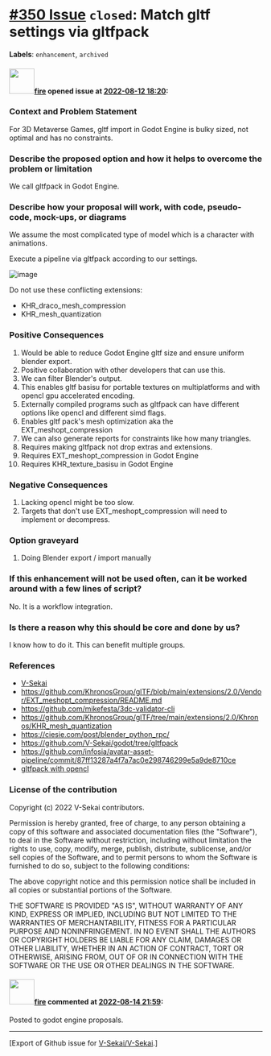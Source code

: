 # [\#350 Issue](https://github.com/V-Sekai/V-Sekai/issues/350) `closed`: Match gltf settings via gltfpack
**Labels**: `enhancement`, `archived`


#### <img src="https://avatars.githubusercontent.com/u/32321?u=c2e06a3d2b49a467aa907e54aa259516440267cc&v=4" width="50">[fire](https://github.com/fire) opened issue at [2022-08-12 18:20](https://github.com/V-Sekai/V-Sekai/issues/350):

### Context and Problem Statement

For 3D Metaverse Games, gltf import in Godot Engine is bulky sized, not optimal and has no constraints.

### Describe the proposed option and how it helps to overcome the problem or limitation

We call gltfpack in Godot Engine.


### Describe how your proposal will work, with code, pseudo-code, mock-ups, or diagrams

We assume the most complicated type of model which is a character with animations.

Execute a pipeline via gltfpack according to our settings.

![image](https://user-images.githubusercontent.com/32321/184555337-4db402e2-0b01-4609-8407-a3356e4f4d3c.png)

Do not use these conflicting extensions:

* KHR_draco_mesh_compression
* KHR_mesh_quantization

### Positive Consequences

1. Would be able to reduce Godot Engine gltf size and ensure uniform blender export.
1. Positive collaboration with other developers that can use this.
1. We can filter Blender's output.
2. This enables gltf basisu for portable textures on multiplatforms and with opencl gpu accelerated encoding.
3. Externally compiled programs such as gltfpack can have different options like opencl and different simd flags.
1. Enables gltf pack's mesh optimization aka the EXT_meshopt_compression 
1. We can also generate reports for constraints like how many triangles.
2. Requires making gltfpack not drop extras and extensions.
1. Requires EXT_meshopt_compression in Godot Engine
1. Requires KHR_texture_basisu in Godot Engine

### Negative Consequences

1. Lacking opencl might be too slow.
4. Targets that don't use EXT_meshopt_compression will need to implement or decompress.

### Option graveyard

1. Doing Blender export / import manually

### If this enhancement will not be used often, can it be worked around with a few lines of script?

No. It is a workflow integration.

### Is there a reason why this should be core and done by us?

I know how to do it. This can benefit multiple groups.

### References

- [V-Sekai](https://v-sekai.org/)
- https://github.com/KhronosGroup/glTF/blob/main/extensions/2.0/Vendor/EXT_meshopt_compression/README.md
- https://github.com/mikefesta/3dc-validator-cli
- https://github.com/KhronosGroup/glTF/tree/main/extensions/2.0/Khronos/KHR_mesh_quantization
- https://ciesie.com/post/blender_python_rpc/
- https://github.com/V-Sekai/godot/tree/gltfpack
- https://github.com/infosia/avatar-asset-pipeline/commit/87ff13287a4f7a7ac0e298746299e5a9de8710ce
- [gltfpack with opencl](https://gist.github.com/fire/d6c3add6179cff994cb73625a1d29d8e)

### License of the contribution

Copyright (c) 2022 V-Sekai contributors.

Permission is hereby granted, free of charge, to any person obtaining a copy of this software and associated documentation files (the "Software"), to deal in the Software without restriction, including without limitation the rights to use, copy, modify, merge, publish, distribute, sublicense, and/or sell copies of the Software, and to permit persons to whom the Software is furnished to do so, subject to the following conditions:

The above copyright notice and this permission notice shall be included in all copies or substantial portions of the Software.

THE SOFTWARE IS PROVIDED "AS IS", WITHOUT WARRANTY OF ANY KIND, EXPRESS OR IMPLIED, INCLUDING BUT NOT LIMITED TO THE WARRANTIES OF MERCHANTABILITY, FITNESS FOR A PARTICULAR PURPOSE AND NONINFRINGEMENT. IN NO EVENT SHALL THE AUTHORS OR COPYRIGHT HOLDERS BE LIABLE FOR ANY CLAIM, DAMAGES OR OTHER LIABILITY, WHETHER IN AN ACTION OF CONTRACT, TORT OR OTHERWISE, ARISING FROM, OUT OF OR IN CONNECTION WITH THE SOFTWARE OR THE USE OR OTHER DEALINGS IN THE SOFTWARE.


#### <img src="https://avatars.githubusercontent.com/u/32321?u=c2e06a3d2b49a467aa907e54aa259516440267cc&v=4" width="50">[fire](https://github.com/fire) commented at [2022-08-14 21:59](https://github.com/V-Sekai/V-Sekai/issues/350#issuecomment-1214456397):

Posted to godot engine proposals.


-------------------------------------------------------------------------------



[Export of Github issue for [V-Sekai/V-Sekai](https://github.com/V-Sekai/V-Sekai).]
